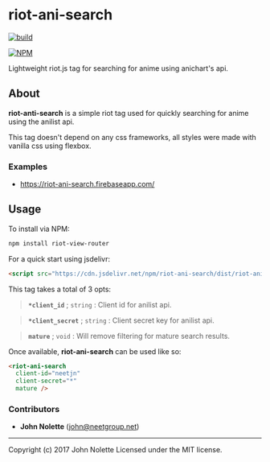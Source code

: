 # riot-ani-search

[![build](https://travis-ci.org/neetjn/riot-ani-search.svg?branch=master)](https://travis-ci.org/neetjn/riot-ani-search/)

[![NPM](https://nodei.co/npm/riot-ani-search.png)](https://nodei.co/npm/riot-ani-search/)

Lightweight riot.js tag for searching for anime using anichart's api.

## About

**riot-anti-search** is a simple riot tag used for quickly searching for anime using the anilist api.

This tag doesn't depend on any css frameworks, all styles were made with vanilla css using flexbox.

### Examples

* https://riot-ani-search.firebaseapp.com/

## Usage

To install via NPM:

```bash
npm install riot-view-router
```

For a quick start using jsdelivr:

```html
<script src="https://cdn.jsdelivr.net/npm/riot-ani-search/dist/riot-ani-search.js"></script>
```

This tag takes a total of 3 opts:

> **`*client_id`** ; `string` : Client id for anilist api.

> **`*client_secret`** ; `string` : Client secret key for anilist api.

> **`mature`** ; `void` : Will remove filtering for mature search results.

Once available, **riot-ani-search** can be used like so:

```html
<riot-ani-search
  client-id="neetjn"
  client-secret="*"
  mature />
```

### Contributors

* **John Nolette** (john@neetgroup.net)

---
Copyright (c) 2017 John Nolette Licensed under the MIT license.
